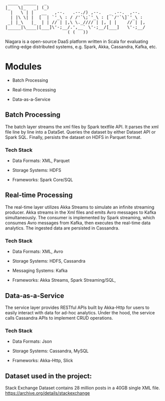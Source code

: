 <pre>
 ____  _____   _
|_   \|_   _| (_)
  |   \ | |   __   ,--.   .--./) ,--.   _ .--.  ,--.
  | |\ \| |  [  | `'_\ : / /'`\;`'_\ : [ `/'`\]`'_\ :
 _| |_\   |_  | | // | |,\ \._//// | |, | |    // | |,
|_____|\____|[___]\'-;__/.',__` \'-;__/[___]   \'-;__/
                        ( ( __))
</pre>

Niagara is a open-source DaaS platform written in Scala for evaluating cutting-edge
distributed systems, e.g. Spark, Akka, Cassandra, Kafka, etc.

# Modules

* Batch Processing

* Real-time Processing

* Data-as-a-Service

## Batch Processing

The batch layer streams the xml files by Spark textfile API.
It parses the xml file line by line into a DataSet.
Queries the dataset by either Dataset API or Spark SQL.
Finally, persists the dataset on HDFS in Parquet format.

### Tech Stack

* Data Formats: XML, Parquet

* Storage Systems: HDFS

* Frameworks: Spark Core/SQL

## Real-time Processing

The real-time layer utilizes Akka Streams to simulate an infinite streaming producer.
Akka streams in the Xml files and emits Avro messages to Kafka simultaneously.
The consumer is implemented by Spark streaming, which consumes Avro messages from Kafka,
then executes the real-time data analytics.
The ingested data are persisted in Cassandra.

### Tech Stack

* Data Formats: XML, Avro

* Storage Systems: HDFS, Cassandra

* Messaging Systems: Kafka

* Frameworks: Akka Streams, Spark Streaming/SQL,

## Data-as-a-Service

The service layer provides RESTful APIs built by Akka-Http for users to easily interact with data for ad-hoc analytics.
Under the hood, the service calls Cassandra APIs to implement CRUD operations.

### Tech Stack

* Data Formats: Json

* Storage Systems: Cassandra, MySQL

* Frameworks: Akka-Http, Slick


## Dataset used in the project:

Stack Exchange Dataset contains 28 million posts in a 40GB single XML file.
https://archive.org/details/stackexchange